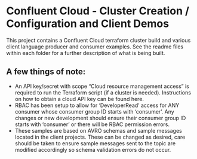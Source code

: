 # Confluent Cloud - Cluster Creation / Configuration and Client Demos

This project contains a Confluent Cloud terraform cluster build and various client language producer and consumer examples.  See the readme files within each folder for a further description of what is being built.  

## A few things of note:
- An API key/secret with scope “Cloud resource management access” is required to run the Terraform script (if a cluster is needed).  Instructions on how to obtain a cloud API key can be found here.
- RBAC has been setup to allow for ‘DeveloperRead’ access for ANY consumer whose consumer group ID starts with ‘consumer’.  Any changes or new development should ensure their consumer group ID starts with ‘consumer’ or there will be RBAC permission errors.
- These samples are based on AVRO schemas and sample messages located in the client projects.  These can be changed as desired, care should be taken to ensure sample messages sent to the topic are modified accordingly so schema validation errors do not occur.
